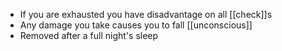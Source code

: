 - If you are exhausted you have disadvantage on all [[check]]s
- Any damage you take causes you to fall [[unconscious]]
- Removed after a full night's sleep